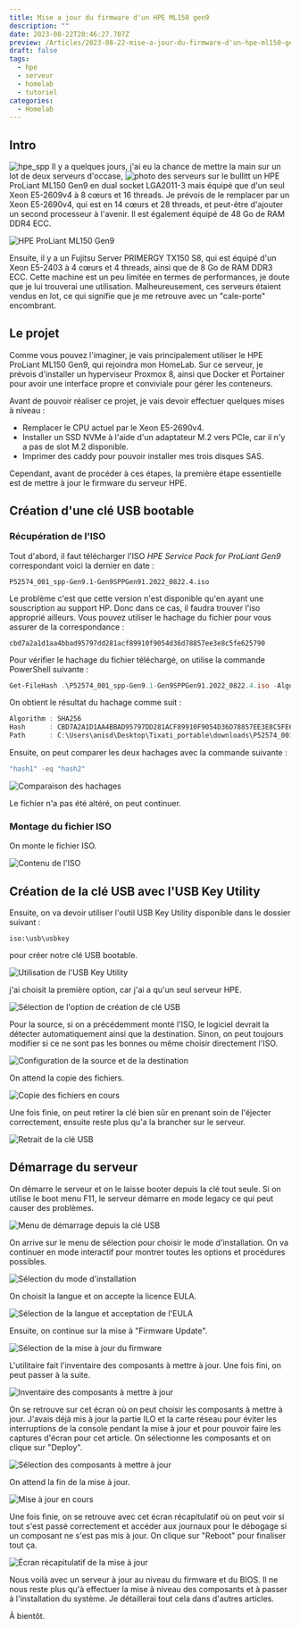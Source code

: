 ```yaml
---
title: Mise a jour du firmware d'un HPE ML150 gen9
description: ""
date: 2023-08-22T20:46:27.707Z
preview: /Articles/2023-08-22-mise-a-jour-du-firmware-d'un-hpe-ml150-gen9/hpe_spp.png
draft: false
tags:
  - hpe
  - serveur
  - homelab
  - tutoriel
categories:
  - Homelab
---
```


## Intro
![hpe_spp](/Articles/2023-08-22-mise-a-jour-du-firmware-d'un-hpe-ml150-gen9/hpe_spp.png)
Il y a quelques jours, j'ai eu la chance de mettre la main sur un lot de deux serveurs d'occase,
![photo des serveurs sur le bullitt](/Articles/2023-08-22-mise-a-jour-du-firmware-d'un-hpe-ml150-gen9/srvXbullitt.png)
un HPE ProLiant ML150 Gen9 en dual socket LGA2011-3 mais équipé que d'un seul Xeon E5-2609v4 à 8 cœurs et 16 threads. Je prévois de le remplacer par un Xeon E5-2690v4, qui est en 14 cœurs et 28 threads, et peut-être d'ajouter un second processeur à l'avenir. Il est également équipé de 48 Go de RAM DDR4 ECC.

![HPE ProLiant ML150 Gen9](/Articles/2023-08-22-mise-a-jour-du-firmware-d'un-hpe-ml150-gen9/hpe.jpeg)

Ensuite, il y a un Fujitsu Server PRIMERGY TX150 S8, qui est équipé d'un Xeon E5-2403 à 4 cœurs et 4 threads, ainsi que de 8 Go de RAM DDR3 ECC. Cette machine est un peu limitée en termes de performances, je doute que je lui trouverai une utilisation. Malheureusement, ces serveurs étaient vendus en lot, ce qui signifie que je me retrouve avec un "cale-porte" encombrant.

## Le projet

Comme vous pouvez l'imaginer, je vais principalement utiliser le HPE ProLiant ML150 Gen9, qui rejoindra mon HomeLab. Sur ce serveur, je prévois d'installer un hyperviseur Proxmox 8, ainsi que Docker et Portainer pour avoir une interface propre et conviviale pour gérer les conteneurs.

Avant de pouvoir réaliser ce projet, je vais devoir effectuer quelques mises à niveau :
- Remplacer le CPU actuel par le Xeon E5-2690v4.
- Installer un SSD NVMe à l'aide d'un adaptateur M.2 vers PCIe, car il n'y a pas de slot M.2 disponible.
- Imprimer des caddy pour pouvoir installer mes trois disques SAS.

Cependant, avant de procéder à ces étapes, la première étape essentielle est de mettre à jour le firmware du serveur HPE.

## Création d'une clé USB bootable

### Récupération de l'ISO

Tout d'abord, il faut télécharger l'ISO *HPE Service Pack for ProLiant Gen9* correspondant voici la dernier en date :

```
P52574_001_spp-Gen9.1-Gen9SPPGen91.2022_0822.4.iso
```

Le problème c'est que cette version n'est disponible qu'en ayant une souscription au support HP. Donc dans ce cas, il faudra trouver l'iso approprié ailleurs. Vous pouvez utiliser le hachage du fichier pour vous assurer de la correspondance :

```
cbd7a2a1d1aa4bbad95797dd281acf89910f9054d36d78857ee3e8c5fe625790
```

Pour vérifier le hachage du fichier téléchargé, on utilise la commande PowerShell suivante :

```powershell
Get-FileHash .\P52574_001_spp-Gen9.1-Gen9SPPGen91.2022_0822.4.iso -Algorithm SHA256 | Format-List
```

On obtient le résultat du hachage comme suit :

```powershell
Algorithm : SHA256
Hash      : CBD7A2A1D1AA4BBAD95797DD281ACF89910F9054D36D78857EE3E8C5FE625790
Path      : C:\Users\anisd\Desktop\Tixati_portable\downloads\P52574_001_spp-Gen9.1-Gen9SPPGen91.2022_0822.4.iso
```

Ensuite, on peut comparer les deux hachages avec la commande suivante :

```powershell
"hash1" -eq "hash2"
```

![Comparaison des hachages](/Articles/2023-08-22-mise-a-jour-du-firmware-d'un-hpe-ml150-gen9/Pasted%20image%2020230822205644.png)

Le fichier n'a pas été altéré, on peut continuer.

### Montage du fichier ISO

On monte le fichier ISO.

![Contenu de l'ISO](/Articles/2023-08-22-mise-a-jour-du-firmware-d'un-hpe-ml150-gen9/Pasted%20image%2020230822205835.png)

## Création de la clé USB avec l'USB Key Utility

Ensuite, on va devoir utiliser l'outil USB Key Utility disponible dans le dossier suivant :

```
iso:\usb\usbkey
```

pour créer notre clé USB bootable.

![Utilisation de l'USB Key Utility](/Articles/2023-08-22-mise-a-jour-du-firmware-d'un-hpe-ml150-gen9/Pasted%20image%2020230822211511.png)

j'ai choisit la première option, car j'ai a qu'un seul serveur HPE.

![Sélection de l'option de création de clé USB](/Articles/2023-08-22-mise-a-jour-du-firmware-d'un-hpe-ml150-gen9/Pasted%20image%2020230822211632.png)

Pour la source, si on a précédemment monté l'ISO, le logiciel devrait la détecter automatiquement ainsi que la destination. Sinon, on peut toujours modifier si ce ne sont pas les bonnes ou même choisir directement l'ISO.

![Configuration de la source et de la destination](/Articles/2023-08-22-mise-a-jour-du-firmware-d'un-hpe-ml150-gen9/Pasted%20image%2020230822212223.png)

On attend la copie des fichiers.

![Copie des fichiers en cours](/Articles/2023-08-22-mise-a-jour-du-firmware-d'un-hpe-ml150-gen9/Pasted%20image%2020230822212454.png)

Une fois finie, on peut retirer la clé bien sûr en prenant soin de l'éjecter correctement, ensuite reste plus qu'a la brancher sur le serveur.

![Retrait de la clé USB](/Articles/2023-08-22-mise-a-jour-du-firmware-d'un-hpe-ml150-gen9/Pasted%20image%2020230822213645.png)

## Démarrage du serveur

On démarre le serveur et on le laisse booter depuis la clé tout seule. Si on utilise le boot menu F11, le serveur démarre en mode legacy ce qui peut causer des problèmes.

![Menu de démarrage depuis la clé USB](/Articles/2023-08-22-mise-a-jour-du-firmware-d'un-hpe-ml150-gen9/Pasted%20image%2020230822215323.png)

On arrive sur le menu de sélection pour choisir le mode d'installation. On va continuer en mode interactif pour montrer toutes les options et procédures possibles.

![Sélection du mode d'installation](/Articles/2023-08-22-mise-a-jour-du-firmware-d'un-hpe-ml150-gen9/Pasted%20image%2020230822215623.png)

On choisit la langue et on accepte la licence EULA.

![Sélection de la langue et acceptation de l'EULA](/Articles/2023-08-22-mise-a-jour-du-firmware-d'un-hpe-ml150-gen9/Pasted%20image%2020230822220013.png)

Ensuite, on continue sur la mise à "Firmware Update".

![Sélection de la mise à jour du firmware](/Articles/2023-08-22-mise-a-jour-du-firmware-d'un-hpe-ml150-gen9/Pasted%20image%2020230822220123.png)

L'utilitaire fait l'inventaire des composants à mettre à jour. Une fois fini, on peut passer à la suite.

![Inventaire des composants à mettre à jour](/Articles/2023-08-22-mise-a-jour-du-firmware-d'un-hpe-ml150-gen9/Pasted%20image%2020230822220252.png)

On se retrouve sur cet écran où on peut choisir les composants à mettre à jour. J'avais déjà mis à jour la partie ILO et la carte réseau pour éviter les interruptions de la console pendant la mise à jour et pour pouvoir faire les captures d'écran pour cet article. On sélectionne les composants et on clique sur "Deploy".

![Sélection des composants à mettre à jour](/Articles/2023-08-22-mise-a-jour-du-firmware-d'un-hpe-ml150-gen9/Pasted%20image%2020230822221406.png)

On attend la fin de la mise à jour.

![Mise à jour en cours](/Articles/2023-08-22-mise-a-jour-du-firmware-d'un-hpe-ml150-gen9/Pasted%20image%2020230822221502.png)

Une fois finie, on se retrouve avec cet écran récapitulatif où on peut voir si tout s'est passé correctement et accéder aux journaux pour le débogage si un composant ne s'est pas mis à jour. On clique sur "Reboot" pour finaliser tout ça.

![Écran récapitulatif de la mise à jour](/Articles/2023-08-22-mise-a-jour-du-firmware-d'un-hpe-ml150-gen9/Pasted%20image%2020230822221752.png)



Nous voilà avec un serveur à jour au niveau du firmware et du BIOS. Il ne nous reste plus qu'à effectuer la mise à niveau des composants et à passer à l'installation du système. Je détaillerai tout cela dans d'autres articles.

À bientôt.